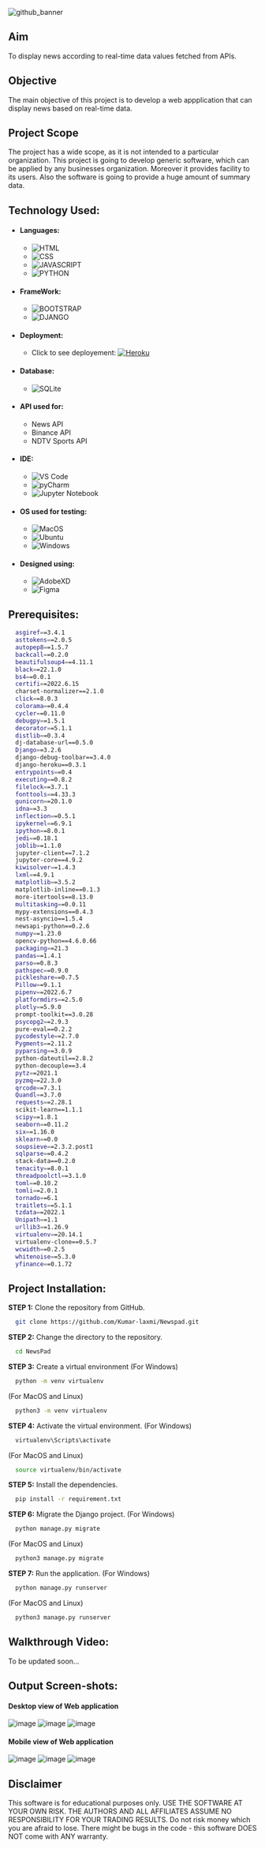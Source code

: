 [//]: # (Hello welcome to my project 
  This project is already uploaded to my GitHub Account where I have deployed this project
  You can find the project here: https://github.com/Kumar-laxmi/Newspad
)


![github_banner](https://user-images.githubusercontent.com/76027425/183254272-e6ca9ee8-e33c-4c7b-a355-b9f62ed1564b.png)

## Aim
<p> 
  To display news according to real-time data values fetched from APIs.
</p>

## Objective
<p>
  The main objective of this project is to develop a web appplication that can display news based on real-time data.
</p>

## Project Scope
<p>
  The project has a wide scope, as it is not intended to a particular organization. This project is going to develop generic software, which can be applied by any businesses organization. Moreover it provides facility to its users. Also the software is going to provide a huge amount of summary data.
</p>
  
## Technology Used:
- #### Languages:
  - ![HTML](https://img.shields.io/badge/HTML5-E34F26?style=for-the-badge&logo=html5&logoColor=white)
  - ![CSS](https://img.shields.io/badge/CSS3-1572B6?style=for-the-badge&logo=css3&logoColor=white)
  - ![JAVASCRIPT](https://img.shields.io/badge/JavaScript-323330?style=for-the-badge&logo=javascript&logoColor=F7DF1E)
  - ![PYTHON](https://img.shields.io/badge/Python-FFD43B?style=for-the-badge&logo=python&logoColor=darkgreen)
- #### FrameWork:
  - ![BOOTSTRAP](https://img.shields.io/badge/Bootstrap-563D7C?style=for-the-badge&logo=bootstrap&logoColor=white)
  - ![DJANGO](https://img.shields.io/badge/Django-092E20?style=for-the-badge&logo=django&logoColor=green)

- #### Deployment:
  - Click to see deployement: <a href="https://newspad-django-app.herokuapp.com/">![Heroku](https://img.shields.io/badge/Heroku-430098?style=for-the-badge&logo=heroku&logoColor=white)</a>

- #### Database:
  - ![SQLite](https://img.shields.io/badge/SQLite-07405E?style=for-the-badge&logo=sqlite&logoColor=white)
- #### API used for:
  - News API 
  - Binance API
  - NDTV Sports API
- #### IDE:
  - ![VS Code](https://img.shields.io/badge/Visual_Studio_Code-0078D4?style=for-the-badge&logo=visual%20studio%20code&logoColor=white)
  - ![pyCharm](https://img.shields.io/badge/PyCharm-000000.svg?&style=for-the-badge&logo=PyCharm&logoColor=white)
  - ![Jupyter Notebook](https://img.shields.io/badge/Jupyter-F37626.svg?&style=for-the-badge&logo=Jupyter&logoColor=white)
- #### OS used for testing:
  - ![MacOS](https://img.shields.io/badge/mac%20os-000000?style=for-the-badge&logo=apple&logoColor=white)
  - ![Ubuntu](https://img.shields.io/badge/Ubuntu-E95420?style=for-the-badge&logo=ubuntu&logoColor=white)
  - ![Windows](https://img.shields.io/badge/Windows-0078D6?style=for-the-badge&logo=windows&logoColor=white)

- #### Designed using:
  - ![AdobeXD](https://img.shields.io/badge/Adobe%20XD-470137?style=for-the-badge&logo=Adobe%20XD&logoColor=#FF61F6)
  - ![Figma](https://img.shields.io/badge/Figma-F24E1E?style=for-the-badge&logo=figma&logoColor=white)

## Prerequisites:
```bash
  asgiref==3.4.1
  asttokens==2.0.5
  autopep8==1.5.7
  backcall==0.2.0
  beautifulsoup4==4.11.1
  black==22.1.0
  bs4==0.0.1
  certifi==2022.6.15
  charset-normalizer==2.1.0
  click==8.0.3
  colorama==0.4.4
  cycler==0.11.0
  debugpy==1.5.1
  decorator==5.1.1
  distlib==0.3.4
  dj-database-url==0.5.0
  Django==3.2.6
  django-debug-toolbar==3.4.0
  django-heroku==0.3.1
  entrypoints==0.4
  executing==0.8.2
  filelock==3.7.1
  fonttools==4.33.3
  gunicorn==20.1.0
  idna==3.3
  inflection==0.5.1
  ipykernel==6.9.1
  ipython==8.0.1
  jedi==0.18.1
  joblib==1.1.0
  jupyter-client==7.1.2
  jupyter-core==4.9.2
  kiwisolver==1.4.3
  lxml==4.9.1
  matplotlib==3.5.2
  matplotlib-inline==0.1.3
  more-itertools==8.13.0
  multitasking==0.0.11
  mypy-extensions==0.4.3
  nest-asyncio==1.5.4
  newsapi-python==0.2.6
  numpy==1.23.0
  opencv-python==4.6.0.66
  packaging==21.3
  pandas==1.4.1
  parso==0.8.3
  pathspec==0.9.0
  pickleshare==0.7.5
  Pillow==9.1.1
  pipenv==2022.6.7
  platformdirs==2.5.0
  plotly==5.9.0
  prompt-toolkit==3.0.28
  psycopg2==2.9.3
  pure-eval==0.2.2
  pycodestyle==2.7.0
  Pygments==2.11.2
  pyparsing==3.0.9
  python-dateutil==2.8.2
  python-decouple==3.4
  pytz==2021.1
  pyzmq==22.3.0
  qrcode==7.3.1
  Quandl==3.7.0
  requests==2.28.1
  scikit-learn==1.1.1
  scipy==1.8.1
  seaborn==0.11.2
  six==1.16.0
  sklearn==0.0
  soupsieve==2.3.2.post1
  sqlparse==0.4.2
  stack-data==0.2.0
  tenacity==8.0.1
  threadpoolctl==3.1.0
  toml==0.10.2
  tomli==2.0.1
  tornado==6.1
  traitlets==5.1.1
  tzdata==2022.1
  Unipath==1.1
  urllib3==1.26.9
  virtualenv==20.14.1
  virtualenv-clone==0.5.7
  wcwidth==0.2.5
  whitenoise==5.3.0
  yfinance==0.1.72

```

## Project Installation:
**STEP 1:** Clone the repository from GitHub.
```bash
  git clone https://github.com/Kumar-laxmi/Newspad.git
```

**STEP 2:** Change the directory to the repository.
```bash
  cd NewsPad
```

**STEP 3:** Create a virtual environment
(For Windows)
```bash
  python -m venv virtualenv
```
(For MacOS and Linux)
```bash
  python3 -m venv virtualenv
```

**STEP 4:** Activate the virtual environment.
(For Windows)
```bash
  virtualenv\Scripts\activate
```
(For MacOS and Linux)
```bash
  source virtualenv/bin/activate
```

**STEP 5:** Install the dependencies.
```bash
  pip install -r requirement.txt
```

**STEP 6:** Migrate the Django project.
(For Windows)
```bash
  python manage.py migrate
```
(For MacOS and Linux)
```bash
  python3 manage.py migrate
```

**STEP 7:** Run the application.
(For Windows)
```bash
  python manage.py runserver
```
(For MacOS and Linux)
```bash
  python3 manage.py runserver
```


## Walkthrough Video:
To be updated soon...


## Output Screen-shots:
#### Desktop view of Web application
![image](https://user-images.githubusercontent.com/76027425/183294894-b2bf9706-07e0-4a18-a819-7226f032302f.png)
![image](https://user-images.githubusercontent.com/76027425/183294902-814f8d9d-6248-4ca4-b68d-07aab3ddc02e.png)
![image](https://user-images.githubusercontent.com/76027425/183294916-acca1d67-e1ab-40c2-b840-82eb3d9b69e8.png)

#### Mobile view of Web application
![image](https://user-images.githubusercontent.com/76027425/183294996-c5be3b93-8eae-405b-8abf-5061307ed2b0.png)
![image](https://user-images.githubusercontent.com/76027425/183295010-5073cd39-d096-4949-a09d-aab54f043cad.png)
![image](https://user-images.githubusercontent.com/76027425/183295029-0e7cb945-15a3-4c31-9873-31904a2ebe72.png)





## Disclaimer
<p>
This software is for educational purposes only. USE THE SOFTWARE AT YOUR OWN RISK. THE AUTHORS AND ALL AFFILIATES ASSUME NO RESPONSIBILITY FOR YOUR TRADING RESULTS. Do not risk money which you are afraid to lose. There might be bugs in the code - this software DOES NOT come with ANY warranty.
</p>
